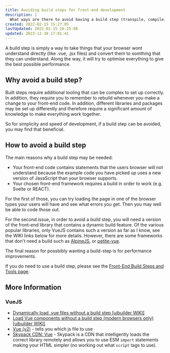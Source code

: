 ```yaml
---
title: Avoiding build steps for front-end development
description: |
  What ways are there to avoid having a build step (transpile, compile) when developing front-end code?
created: 2022-02-15 15:27:05
lastUpdated: 2022-02-15 16:25:08
updated: 2023-12-30 17:01:41
---
```


A build step is simply a way to take things that your browser wont understand directly (like .vue, .jsx files)
and convert them to somthing that they can understand. Along the way, it will try to optimise everything to give the best possible performance.

## Why avoid a build step?

Built steps require additional tooling that can be complex to set up correctly. In addition, they require you to remember to rebuild whenever you make a change to your front-end code. In addition, different libraries and packages may be set up differently and therefore require a significant amount of knowledge to make everything work together.

So for simplicity and speed of development, if a build step can be avoided, you may find that beneficial.

## How to avoid a build step

The main reasons why a build step may be needed:

* Your front-end code contains statements that the users browser will not understand because the example code you have picked up uses a new version of JavaScript than your browser supports.
* Your chosen front-end framework requires a build in order to work (e.g. Svelte or REACT).

For the first of those, you can try loading the page in one of the browser types your users will have and see what errors you get. Then you may well be able to code those out.

For the second issue, in order to avoid a build step, you will need a version of the front-end library that contains a dynamic build feature. Of the various popular libraries, only VueJS contains such a version as far as I know, see the WIKI links below for more details. However, there are some frameworks that don't need a build such as [AlpineJS](https://alpinejs.dev/), or [petite-vue](https://github.com/vuejs/petite-vue).

The final reason for possbibly wanting a build-step is for performance improvements.

If you do need to use a build step, please see the [Front-End Build Steps and Tools page](front-end-builds).

## More Information

### VueJS

* [Dynamically load .vue files without a build step [uibuilder WIKI]]( https://github.com/TotallyInformation/node-red-contrib-uibuilder/wiki/Dynamically-load-.vue-files-without-a-build-step)
* [Load Vue components without a build step (modern browsers only) [uibuilder WIKI]](https://github.com/TotallyInformation/node-red-contrib-uibuilder/wiki/Load-Vue-components-without-a-build-step-(modern-browsers-only))
* [Vue (v2)](https://www.npmjs.com/package/vue) - tells you which js file to use
* [Skypack CDN: Vue](https://www.skypack.dev/view/vue) - Skypack is a CDN that intelligently loads the correct library remotely and allows you to use ESM `import` statements making your HTML simpler (no working out what `script` tags to use).